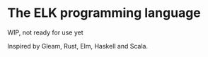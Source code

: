 # The ELK programming language
WIP, not ready for use yet

Inspired by Gleam, Rust, Elm, Haskell and Scala.
